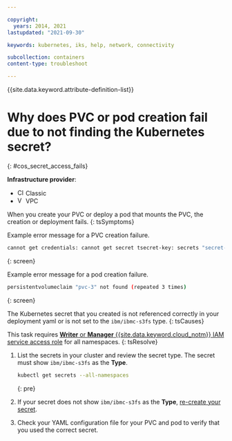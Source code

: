 ```yaml
---

copyright: 
  years: 2014, 2021
lastupdated: "2021-09-30"

keywords: kubernetes, iks, help, network, connectivity

subcollection: containers
content-type: troubleshoot

---
```




{{site.data.keyword.attribute-definition-list}}


# Why does PVC or pod creation fail due to not finding the Kubernetes secret?
{: #cos_secret_access_fails}

**Infrastructure provider**:
* <img src="images/icon-classic.png" alt="Classic infrastructure provider icon" width="15" style="width:15px; border-style: none"/> Classic
* <img src="images/icon-vpc.png" alt="VPC infrastructure provider icon" width="15" style="width:15px; border-style: none"/> VPC




When you create your PVC or deploy a pod that mounts the PVC, the creation or deployment fails.
{: tsSymptoms}

Example error message for a PVC creation failure.

```sh
cannot get credentials: cannot get secret tsecret-key: secrets "secret-key" not found
```
{: screen}

Example error message for a pod creation failure.

```sh
persistentvolumeclaim "pvc-3" not found (repeated 3 times)
```
{: screen}


The Kubernetes secret that you created is not referenced correctly in your deployment yaml or is not set to the `ibm/ibmc-s3fs` type.
{: tsCauses}


This task requires [**Writer** or **Manager** {{site.data.keyword.cloud_notm}} IAM service access role](/docs/containers?topic=containers-users#checking-perms) for all namespaces.
{: tsResolve}

1. List the secrets in your cluster and review the secret type. The secret must show `ibm/ibmc-s3fs` as the **Type**.

    ```sh
    kubectl get secrets --all-namespaces
    ```
    {: pre}

2. If your secret does not show `ibm/ibmc-s3fs` as the **Type**, [re-create your secret](/docs/containers?topic=containers-object_storage#create_cos_secret).

3. Check your YAML configuration file for your PVC and pod to verify that you used the correct secret.





